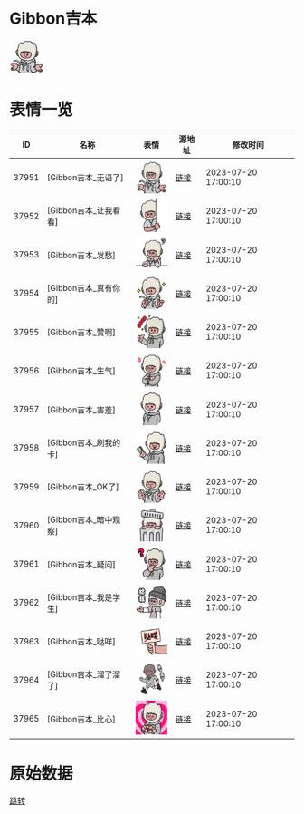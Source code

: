 # Gibbon吉本

<img src="./cover.png" height="60" alt="cover" />

# 表情一览

|ID|名称|表情|源地址|修改时间|
|----|----|----|----|----|
|37951|[Gibbon吉本_无语了]|<img src="./pic/037951_%5BGibbon吉本_无语了%5D.png" height="60" alt="无语了"/>|[链接](https://i0.hdslb.com/bfs/garb/1626628007a791bc8b0ed84b00234d67a0e6e5bf.png)|2023-07-20 17:00:10|
|37952|[Gibbon吉本_让我看看]|<img src="./pic/037952_%5BGibbon吉本_让我看看%5D.png" height="60" alt="让我看看"/>|[链接](https://i0.hdslb.com/bfs/garb/277ef2ef483827abc58df19d687ff996a82e8584.png)|2023-07-20 17:00:10|
|37953|[Gibbon吉本_发愁]|<img src="./pic/037953_%5BGibbon吉本_发愁%5D.png" height="60" alt="发愁"/>|[链接](https://i0.hdslb.com/bfs/garb/ed2aa3a08d5c77a77b31f85f0bde1cb8719b811b.png)|2023-07-20 17:00:10|
|37954|[Gibbon吉本_真有你的]|<img src="./pic/037954_%5BGibbon吉本_真有你的%5D.png" height="60" alt="真有你的"/>|[链接](https://i0.hdslb.com/bfs/garb/8973e973b2860b390b2396b26ce0985124119c2c.png)|2023-07-20 17:00:10|
|37955|[Gibbon吉本_赞啊]|<img src="./pic/037955_%5BGibbon吉本_赞啊%5D.png" height="60" alt="赞啊"/>|[链接](https://i0.hdslb.com/bfs/garb/b5b5dfe8cd97dc3732b0242d8b2e9b6726fa6d14.png)|2023-07-20 17:00:10|
|37956|[Gibbon吉本_生气]|<img src="./pic/037956_%5BGibbon吉本_生气%5D.png" height="60" alt="生气"/>|[链接](https://i0.hdslb.com/bfs/garb/9f63ab0f296881d97372c79e947e5e5da11a88d8.png)|2023-07-20 17:00:10|
|37957|[Gibbon吉本_害羞]|<img src="./pic/037957_%5BGibbon吉本_害羞%5D.png" height="60" alt="害羞"/>|[链接](https://i0.hdslb.com/bfs/garb/170bc3329e730908bd249f50ca476ba42afda346.png)|2023-07-20 17:00:10|
|37958|[Gibbon吉本_刷我的卡]|<img src="./pic/037958_%5BGibbon吉本_刷我的卡%5D.png" height="60" alt="刷我的卡"/>|[链接](https://i0.hdslb.com/bfs/garb/8fe77110971a7a7d83b929cdbbbaf22c628a923b.png)|2023-07-20 17:00:10|
|37959|[Gibbon吉本_OK了]|<img src="./pic/037959_%5BGibbon吉本_OK了%5D.png" height="60" alt="OK了"/>|[链接](https://i0.hdslb.com/bfs/garb/b30e09be31bda69e870d330891e37e54916b7e42.png)|2023-07-20 17:00:10|
|37960|[Gibbon吉本_暗中观察]|<img src="./pic/037960_%5BGibbon吉本_暗中观察%5D.png" height="60" alt="暗中观察"/>|[链接](https://i0.hdslb.com/bfs/garb/93a1e379f4beb1ffd927aa2bf9a8c9498df94745.png)|2023-07-20 17:00:10|
|37961|[Gibbon吉本_疑问]|<img src="./pic/037961_%5BGibbon吉本_疑问%5D.png" height="60" alt="疑问"/>|[链接](https://i0.hdslb.com/bfs/garb/e5244b7b954012353098eb70ae3192dbc927d456.png)|2023-07-20 17:00:10|
|37962|[Gibbon吉本_我是学生]|<img src="./pic/037962_%5BGibbon吉本_我是学生%5D.png" height="60" alt="我是学生"/>|[链接](https://i0.hdslb.com/bfs/garb/0978a741a4676c4ebbe637a8d7a478ad69567680.png)|2023-07-20 17:00:10|
|37963|[Gibbon吉本_哒咩]|<img src="./pic/037963_%5BGibbon吉本_哒咩%5D.png" height="60" alt="哒咩"/>|[链接](https://i0.hdslb.com/bfs/garb/d45227a64c387bfe9ec4664e4a2e7cbb1ba92aca.png)|2023-07-20 17:00:10|
|37964|[Gibbon吉本_溜了溜了]|<img src="./pic/037964_%5BGibbon吉本_溜了溜了%5D.png" height="60" alt="溜了溜了"/>|[链接](https://i0.hdslb.com/bfs/garb/a55b0e012d5f154e6bdf113bf7d71e63a5a6441a.png)|2023-07-20 17:00:10|
|37965|[Gibbon吉本_比心]|<img src="./pic/037965_%5BGibbon吉本_比心%5D.png" height="60" alt="比心"/>|[链接](https://i0.hdslb.com/bfs/garb/da4bbcdc76732ed3a34b01b2b37adb0516e09916.png)|2023-07-20 17:00:10|

# 原始数据

[跳转](./raw.json)

